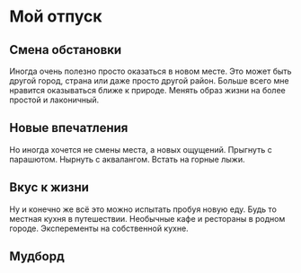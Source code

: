 # Мой отпуск

## Смена обстановки

Иногда очень полезно просто оказаться в новом месте.
Это может быть другой город, страна или даже просто другой район.
Больше всего мне нравится оказываться ближе к природе.
Менять образ жизни на более простой и лаконичный.

## Новые впечатления

Но иногда хочется не смены места, а новых ощущений.
Прыгнуть с парашютом.
Нырнуть с аквалангом.
Встать на горные лыжи.

## Вкус к жизни

Ну и конечно же всё это можно испытать пробуя новую еду.
Будь то местная кухня в путешествии.
Необычные кафе и рестораны в родном городе.
Эксперементы на собственной кухне.

## Мудборд
